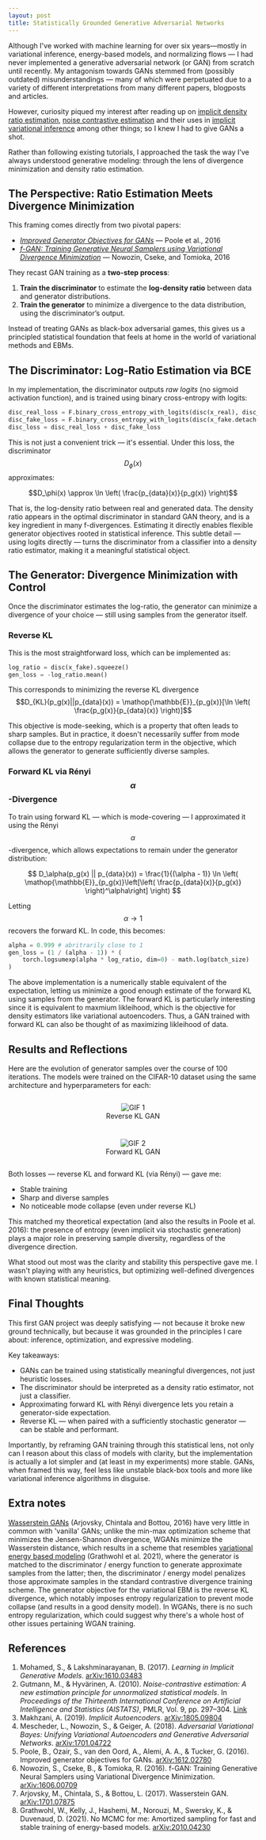```yaml
---
layout: post
title: Statistically Grounded Generative Adversarial Networks
---
```


Although I've worked with machine learning for over six years—mostly in variational inference, energy-based models, and normalizing flows — I had never implemented a generative adversarial network (or GAN) from scratch until recently. My antagonism towards GANs stemmed from (possibly outdated) misunderstandings — many of which were perpetuated due to a variety of different interpretations from many different papers, blogposts and articles.

However, curiosity piqued my interest after reading up on [implicit density ratio estimation](https://arxiv.org/abs/1610.03483), [noise contrastive estimation](https://proceedings.mlr.press/v9/gutmann10a.html) and their uses in [implicit](https://arxiv.org/abs/1805.09804) [variational inference](https://arxiv.org/abs/1701.04722) among other things; so I knew I had to give GANs a shot.

 Rather than following existing tutorials, I approached the task the way I’ve always understood generative modeling: through the lens of divergence minimization and density ratio estimation.

## The Perspective: Ratio Estimation Meets Divergence Minimization

This framing comes directly from two pivotal papers:

- [*Improved Generator Objectives for GANs*](https://arxiv.org/abs/1612.02780) — Poole et al., 2016  
- [*f-GAN: Training Generative Neural Samplers using Variational Divergence Minimization*](https://arxiv.org/abs/1606.00709) — Nowozin, Cseke, and Tomioka, 2016

They recast GAN training as a **two-step process**:

1. **Train the discriminator** to estimate the **log-density ratio** between data and generator distributions.
2. **Train the generator** to minimize a divergence to the data distribution, using the discriminator’s output.

Instead of treating GANs as black-box adversarial games, this gives us a principled statistical foundation that feels at home in the world of variational methods and EBMs.

## The Discriminator: Log-Ratio Estimation via BCE

In my implementation, the discriminator outputs *raw logits* (no sigmoid activation function), and is trained using binary cross-entropy with logits:

```python
disc_real_loss = F.binary_cross_entropy_with_logits(disc(x_real), disc_real, reduction='mean')
disc_fake_loss = F.binary_cross_entropy_with_logits(disc(x_fake.detach()), disc_fake, reduction='mean')
disc_loss = disc_real_loss + disc_fake_loss
```

This is not just a convenient trick — it's essential. Under this loss, the discriminator $$D_\phi(x)$$ approximates:

$$D_\phi(x) \approx \ln \left( \frac{p_{data}(x)}{p_g(x)} \right)$$

That is, the log-density ratio between real and generated data. The density ratio appears in the optimal discriminator in standard GAN theory, and is a key ingredient in many f-divergences. Estimating it directly enables flexible generator objectives rooted in statistical inference. This subtle detail — using logits directly — turns the discriminator from a classifier into a density ratio estimator, making it a meaningful statistical object.

## The Generator: Divergence Minimization with Control

Once the discriminator estimates the log-ratio, the generator can minimize a divergence of your choice — still using samples from the generator itself.

### Reverse KL
This is the most straightforward loss, which can be implemented as:
```python
log_ratio = disc(x_fake).squeeze()
gen_loss = -log_ratio.mean()
```
This corresponds to minimizing the reverse KL divergence $$D_{KL}(p_g(x)||p_{data}(x)) = \mathop{\mathbb{E}}_{p_g(x)}[\ln \left( \frac{p_g(x)}{p_{data}(x)} \right)]$$

This objective is mode-seeking, which is a property that often leads to sharp samples. But in practice, it doesn't necessarily suffer from mode collapse due to the entropy regularization term in the objective, which allows the generator to generate sufficiently diverse samples.

### Forward KL via Rényi $$\alpha$$-Divergence
To train using forward KL — which is mode-covering — I approximated it using the Rényi $$\alpha$$-divergence, which allows expectations to remain under the generator distribution:

$$
D_\alpha(p_g(x) || p_{data}(x)) = \frac{1}{(\alpha - 1)} \ln \left( \mathop{\mathbb{E}}_{p_g(x)}\left[\left( \frac{p_{data}(x)}{p_g(x)} \right)^\alpha\right] \right)
$$

Letting $$\alpha → 1$$ recovers the forward KL. In code, this becomes:

```python
alpha = 0.999 # abritrarily close to 1
gen_loss = (1 / (alpha - 1)) * (
    torch.logsumexp(alpha * log_ratio, dim=0) - math.log(batch_size)
)
```

The above implementation is a numerically stable equivalent of the expectation, letting us minimize a good enough estimate of the forward KL using samples from the generator. The forward KL is particularly interesting since it is equivalent to maxmium likleihood, which is the objective for density estimators like variational autoencoders. Thus, a GAN trained with forward KL can also be thought of as maximizing likleihood of data.

## Results and Reflections
Here are the evolution of generator samples over the course of 100 iterations. The models were trained on the CIFAR-10 dataset using the same architecture and hyperparameters for each: 
<div style="display: flex; justify-content: space-between; gap: 10px; flex-wrap: wrap;">
  <figure style="flex: 1; text-align: center; min-width: 300px;">
    <img src="{{ site.baseurl }}/images/2025-7-19/training_progress_rkl.gif" alt="GIF 1" style="max-width: 100%; height: auto;">
    <figcaption>Reverse KL GAN</figcaption>
  </figure>
  <figure style="flex: 1; text-align: center; min-width: 300px;">
    <img src="{{ site.baseurl }}/images/2025-7-19/training_progress_fkl.gif" alt="GIF 2" style="max-width: 100%; height: auto;">
    <figcaption>Forward KL GAN</figcaption>
  </figure>
</div>

Both losses — reverse KL and forward KL (via Rényi) — gave me:
- Stable training
- Sharp and diverse samples
- No noticeable mode collapse (even under reverse KL)

This matched my theoretical expectation (and also the results in Poole et al. 2016): the presence of entropy (even implicit via stochastic generation) plays a major role in preserving sample diversity, regardless of the divergence direction.

What stood out most was the clarity and stability this perspective gave me. I wasn't playing with any heuristics, but optimizing well-defined divergences with known statistical meaning.

## Final Thoughts
This first GAN project was deeply satisfying — not because it broke new ground technically, but because it was grounded in the principles I care about: inference, optimization, and expressive modeling.

Key takeaways:
- GANs can be trained using statistically meaningful divergences, not just heuristic losses.
- The discriminator should be interpreted as a density ratio estimator, not just a classifier.
- Approximating forward KL with Rényi divergence lets you retain a generator-side expectation.
- Reverse KL — when paired with a sufficiently stochastic generator — can be stable and performant.

Importantly, by reframing GAN training through this statistical lens, not only can I reason about this class of models with clarity, but the implementation is actually a lot simpler and (at least in my experiments) more stable. GANs, when framed this way, feel less like unstable black-box tools and more like variational inference algorithms in disguise.

## Extra notes
[Wasserstein GANs](https://arxiv.org/abs/1701.07875) (Arjovsky, Chintala and Bottou, 2016) have very little in common with 'vanilla' GANs; unlike the min-max optimization scheme that minimizes the Jensen-Shannon divergence, WGANs minimize the Wasserstein distance, which results in a scheme that resembles [variational energy based modeling](https://arxiv.org/abs/2010.04230) (Grathwohl et al. 2021), where the generator is matched to the discriminator / energy function to generate approximate samples from the latter; then, the discriminator / energy model penalizes those approximate samples in the standard contrastive divergence training scheme. The generator objective for the variational EBM is the reverse KL divergence, which notably imposes entropy regularization to prevent mode collapse (and results in a good density model). In WGANs, there is no such entropy regularization, which could suggest why there's a whole host of other issues pertaining WGAN training.

## References
1. Mohamed, S., & Lakshminarayanan, B. (2017). _Learning in Implicit Generative Models_. [arXiv:1610.03483](https://arxiv.org/abs/1610.03483)
2. Gutmann, M., & Hyvärinen, A. (2010). _Noise-contrastive estimation: A new estimation principle for unnormalized statistical models_. In _Proceedings of the Thirteenth International Conference on Artificial Intelligence and Statistics (AISTATS)_, PMLR, Vol. 9, pp. 297–304. [Link](https://proceedings.mlr.press/v9/gutmann10a.html)
3. Makhzani, A. (2019). _Implicit Autoencoders_. [arXiv:1805.09804](https://arxiv.org/abs/1805.09804)
4. Mescheder, L., Nowozin, S., & Geiger, A. (2018). _Adversarial Variational Bayes: Unifying Variational Autoencoders and Generative Adversarial Networks_. [arXiv:1701.04722](https://arxiv.org/abs/1701.04722)
5. Poole, B., Ozair, S., van den Oord, A., Alemi, A. A., & Tucker, G. (2016). Improved generator objectives for GANs. [arXiv:1612.02780](https://arxiv.org/abs/1612.02780)
6. Nowozin, S., Cseke, B., & Tomioka, R. (2016). f-GAN: Training Generative Neural Samplers using Variational Divergence Minimization. [arXiv:1606.00709](https://arxiv.org/abs/1606.00709)
7. Arjovsky, M., Chintala, S., & Bottou, L. (2017). Wasserstein GAN. [arXiv:1701.07875](https://arxiv.org/abs/1701.07875)
8. Grathwohl, W., Kelly, J., Hashemi, M., Norouzi, M., Swersky, K., & Duvenaud, D. (2021). No MCMC for me: Amortized sampling for fast and stable training of energy-based models. [arXiv:2010.04230](https://arxiv.org/abs/2010.04230)
